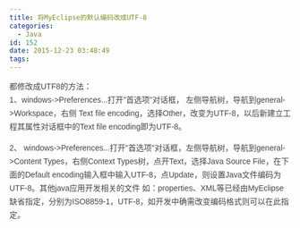 ```yaml
---
title: 将MyEclipse的默认编码改成UTF-8
categories:
  - Java
id: 152
date: 2015-12-23 03:48:49
tags:
---
```


<span style="color: rgb(69, 69, 69); font-family: arial, 宋体, sans-serif, tahoma, 'Microsoft YaHei'; font-size: 14px; line-height: 24px;">都修改成UTF8的方法：</span>  
<span style="color: rgb(69, 69, 69); font-family: arial, 宋体, sans-serif, tahoma, 'Microsoft YaHei'; font-size: 14px; line-height: 24px;">1、windows->Preferences...打开"首选项"对话框， 左侧导航树，导航到general->Workspace，右侧 Text file encoding，选择Other，改变为UTF-8，以后新建立工程其属性对话框中的Text file encoding即为UTF-8。</span>

<span style="color: rgb(69, 69, 69); font-family: arial, 宋体, sans-serif, tahoma, 'Microsoft YaHei'; font-size: 14px; line-height: 24px;">2、 windows->Preferences...打开"首选项"对话框，左侧导航树，导航到general->Content Types，右侧Context Types树，点开Text，选择Java Source File，在下面的Default encoding输入框中输入UTF-8，点Update，则设置Java文件编码为UTF-8。其他java应用开发相关的文件 如：properties、XML等已经由MyEclipse缺省指定，分别为ISO8859-1，UTF-8，如开发中确需改变编码格式则可以在此指定。</span>
